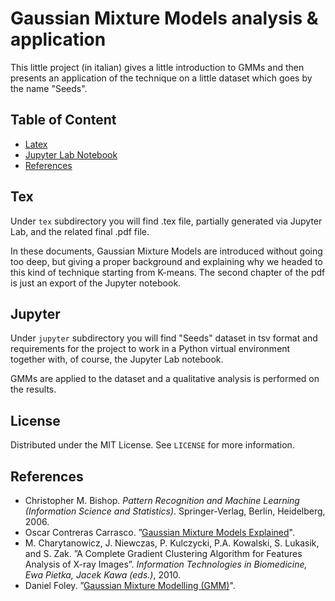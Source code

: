 # Gaussian Mixture Models analysis & application
This little project (in italian) gives a little introduction to GMMs and then presents an application of the technique on a little dataset which goes by the name "Seeds".

## Table of Content
- [Latex](#tex)
- [Jupyter Lab Notebook](#jupyter)
- [References](#references)

## Tex
Under `tex` subdirectory you will find .tex file, partially generated via Jupyter Lab, and the related final .pdf file.

In these documents, Gaussian Mixture Models are introduced without going too deep, but giving a proper background and explaining why we headed to this kind of technique starting from K-means. The second chapter of the pdf is just an export of the Jupyter notebook.

## Jupyter
Under `jupyter` subdirectory you will find "Seeds" dataset in tsv format and requirements for the project to work in a Python virtual environment together with, of course, the Jupyter Lab notebook.

GMMs are applied to the dataset and a qualitative analysis is performed on the results.

## License
Distributed under the MIT License. See `LICENSE` for more information.

## References
- Christopher M. Bishop. *Pattern Recognition and Machine Learning (Information Science and Statistics)*. Springer-Verlag, Berlin, Heidelberg, 2006.
- Oscar Contreras Carrasco. ”[Gaussian Mixture Models Explained](https://towardsdatascience.com/gaussian-mixture-models-explained-6986aaf5a95)".
- M. Charytanowicz, J. Niewczas, P. Kulczycki, P.A. Kowalski, S. Lukasik, and S. Zak. ”A Complete Gradient Clustering Algorithm for Features Analysis of X-ray Images”. *Information Technologies in Biomedicine, Ewa Pietka, Jacek Kawa (eds.)*, 2010.
- Daniel Foley. ”[Gaussian Mixture Modelling (GMM)](https://towardsdatascience.com/gaussian-mixture-modelling-gmm-833c88587c7f)".
